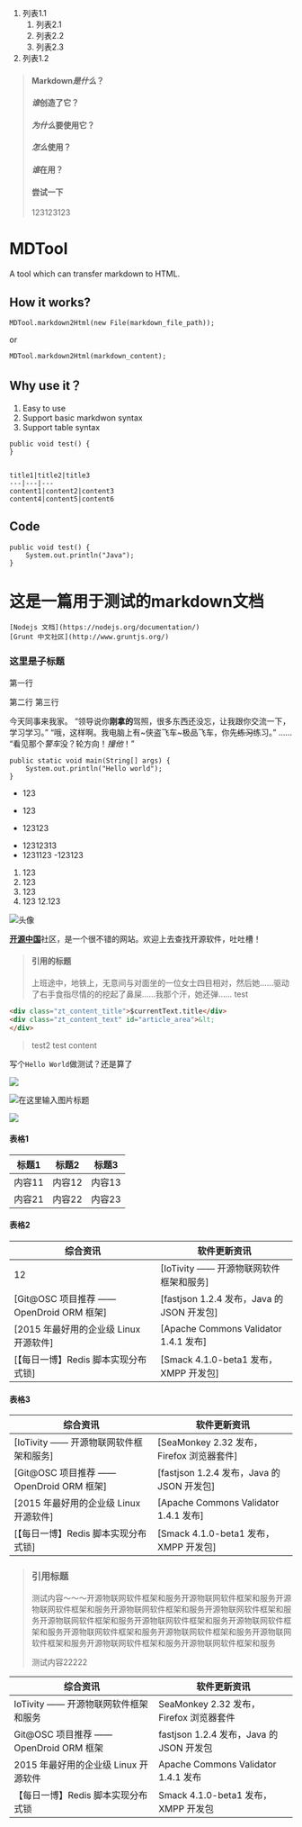 1. 列表1.1
   1. 列表2.1
   2. 列表2.2
   3. 列表2.3
4. 列表1.2 

> #### Markdown*是什么*？
> #### *谁*创造了它？
> #### *为什么*要使用它？
> #### *怎么*使用？
> #### *谁*在用？
> #### 尝试一下
> 123123123

# MDTool
A tool which can transfer markdown to HTML.

## How it works?
```
MDTool.markdown2Html(new File(markdown_file_path));
```
or 
```
MDTool.markdown2Html(markdown_content);
```

## Why use it？
1. Easy to use
2. Support basic markdwon syntax
3. Support table syntax

```
public void test() {
}


title1|title2|title3
---|---|---
content1|content2|content3
content4|content5|content6
```
## Code
    public void test() {
        System.out.println("Java");
    }

这是一篇用于测试的markdown文档
===

    [Nodejs 文档](https://nodejs.org/documentation/)
    [Grunt 中文社区](http://www.gruntjs.org/)

### 这里是子标题

第一行

第二行
第三行

今天同事来我家。
“领导说你**刚拿的**驾照，很多东西还没忘，让我跟你交流一下，学习学习。”
“哦，这样啊。我电脑上有~侠盗飞车~极品飞车，你先~~练习~~练习。”
……
“看见那个*警车*没？轮方向！_撞他_！”

```
public static void main(String[] args) {
    System.out.println("Hello world");
}
```

* 123
- 123
* 123123
- 12312313
- 1231123
-123123

1. 123
2. 123
1. 123
123. 123
12.123

![头像](http://git.oschina.net/uploads/38/1738_cevin15.png)

[**开源中国**](http://www.oschina.net)社区，是一个很不错的网站。欢迎上去查找开源软件，吐吐槽！

>#### 引用的标题
> 上班途中，地铁上，无意间与对面坐的一位女士四目相对，然后她……驱动了右手食指尽情的的挖起了鼻屎……我那个汗，她还弹……
> test

``` html
<div class="zt_content_title">$currentText.title</div>
<div class="zt_content_text" id="article_area">&lt;
</div>
```

> test2
> test content

写个`Hello World`做测试？还是算了

![](https://static.oschina.net/uploads/img/201504/28195157_1q4Z.png)

![](https://git.oschina.net/uploads/38/1738_cevin15.png "在这里输入图片标题")

![](http://static.cnbetacdn.com/thumb/article/2015/0622/156b2d09707b572.png_600x600.png)

#### 表格1
标题1|标题2|标题3
---|----|---
内容11|内容12|内容13
内容21|内容22|内容23

#### 表格2
| 综合资讯 |  软件更新资讯 | 
--- | --- | 
12|[IoTivity —— 开源物联网软件框架和服务]|[SeaMonkey 2.32 发布，Firefox 浏览器套件] 
|[Git@OSC 项目推荐 —— OpenDroid ORM 框架]|[fastjson 1.2.4 发布，Java 的 JSON 开发包]
|[2015 年最好用的企业级 Linux 开源软件]|[Apache Commons Validator 1.4.1 发布]
|[【每日一博】Redis 脚本实现分布式锁]|[Smack 4.1.0-beta1 发布，XMPP 开发包]|123

#### 表格3
|综合资讯 |  软件更新资讯
|--- | ---| 
|[IoTivity —— 开源物联网软件框架和服务]|[SeaMonkey 2.32 发布，Firefox 浏览器套件]|
|[Git@OSC 项目推荐 —— OpenDroid ORM 框架]|[fastjson 1.2.4 发布，Java 的 JSON 开发包]|
|[2015 年最好用的企业级 Linux 开源软件]|[Apache Commons Validator 1.4.1 发布]|
|[【每日一博】Redis 脚本实现分布式锁]|[Smack 4.1.0-beta1 发布，XMPP 开发包]|

> ### 引用标题
> 
>测试内容～～～开源物联网软件框架和服务开源物联网软件框架和服务开源物联网软件框架和服务开源物联网软件框架和服务开源物联网软件框架和服务开源物联网软件框架和服务开源物联网软件框架和服务开源物联网软件框架和服务开源物联网软件框架和服务开源物联网软件框架和服务开源物联网软件框架和服务开源物联网软件框架和服务开源物联网软件框架和服务
>
> 测试内容22222

|综合资讯|软件更新资讯|
|---|---|
|IoTivity —— 开源物联网软件框架和服务|SeaMonkey 2.32 发布，Firefox 浏览器套件|
|Git@OSC 项目推荐 —— OpenDroid ORM 框架|fastjson 1.2.4 发布，Java 的 JSON 开发包|
|2015 年最好用的企业级 Linux 开源软件|Apache Commons Validator 1.4.1 发布|
|【每日一博】Redis 脚本实现分布式锁|Smack 4.1.0-beta1 发布，XMPP 开发包|


